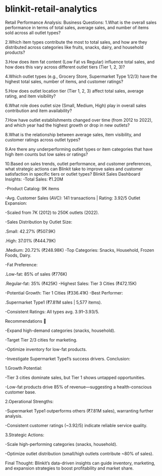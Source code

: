 # blinkit-retail-analytics
Retail Performance Analysis: Business Questions:
1.What is the overall sales performance in terms of total sales, average sales, and number of items sold across all outlet types?

2.Which item types contribute the most to total sales, and how are they distributed across categories like fruits, snacks, dairy, and household products?

3.How does item fat content (Low Fat vs Regular) influence total sales, and how does this vary across different outlet tiers (Tier 1, 2, 3)?

4.Which outlet types (e.g., Grocery Store, Supermarket Type 1/2/3) have the highest total sales, number of items, and customer ratings?

5.How does outlet location tier (Tier 1, 2, 3) affect total sales, average rating, and item visibility?

6.What role does outlet size (Small, Medium, High) play in overall sales contribution and item availability?

7.How have outlet establishments changed over time (from 2012 to 2022), and which year had the highest growth or drop in new outlets?

8.What is the relationship between average sales, item visibility, and customer ratings across outlet types?

9.Are there any underperforming outlet types or item categories that have high item counts but low sales or ratings?

10.Based on sales trends, outlet performance, and customer preferences, what strategic actions can Blinkit take to improve sales and customer satisfaction in specific tiers or outlet types?
Blinkit Sales Dashboard Insights:
-Total Sales: ₹1.20M

-Product Catalog: 9K items

-Avg. Customer Sales (AVC): 141 transactions | Rating: 3.92/5
Outlet Expansion:

-Scaled from 7K (2012) to 250K outlets (2022).

-Sales Distribution by Outlet Size:

.Small: 42.27% (₹507.9K)

.High: 37.01% (₹444.79K)

.Medium: 20.72% (₹248.98K)
-Top Categories: Snacks, Household, Frozen Foods, Dairy.

-Fat Preference:

.Low-fat: 85% of sales (₹776K)

.Regular-fat: 35% (₹425K)
-Highest Sales: Tier 3 Cities (₹472.15K)

-Potential Growth: Tier 1 Cities (₹336.41K)
-Best Performer:

.Supermarket Type1 (₹7.81M sales | 5,577 items).

-Consistent Ratings: All types avg. 3.91–3.93/5.

Recommendations 🚀

-Expand high-demand categories (snacks, household).

-Target Tier 2/3 cities for marketing.

-Optimize inventory for low-fat products.

-Investigate Supermarket Type1’s success drivers.
Conclusion:

1.Growth Potential:

-Tier 3 cities dominate sales, but Tier 1 shows untapped opportunities.

-Low-fat products drive 85% of revenue—suggesting a health-conscious customer base.

2.Operational Strengths:

-Supermarket Type1 outperforms others (₹7.81M sales), warranting further analysis.

-Consistent customer ratings (~3.92/5) indicate reliable service quality.

3.Strategic Actions:

-Scale high-performing categories (snacks, household).

-Optimize outlet distribution (small/high outlets contribute ~80% of sales).

Final Thought: Blinkit’s data-driven insights can guide inventory, marketing, and expansion strategies to boost profitability and market share.



